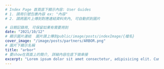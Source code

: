 ```yaml
---
# Index Page 首頁底下顯示內容: User Guides
# 1. 請用引號包裹內容 ex: "內容"
# 2. 請將圖片上傳到對應連結資料夾內, 可自動抓到圖片

# 日期記錄用, 可保留如果有需要用到
date: "2021/10/12"
# 顯示圖片連結  圖片請上傳到public/image/posts/indexImage/{檔名}
cover_image: "/image/posts/partners/ARBOR.png"
# 圖片下顯示名稱
title: "arbor"
# 要show在頁面上的簡介, 詳細內容在底下做串接
excerpt: "Lorem ipsum dolor sit amet consectetur, adipisicing elit. Cum quia a cumque omnis est esse quo ab saepe nihil facilis eius quaerat explicabo vitae, repellat quas debitis error ullam tempore!"
---
```


<!-- 詳細內容開始往下, 此行請記得刪除, 使用markdown語法撰寫內容, 請參考: https://markdown.tw/ -->

<!-- 可用記事本直接編輯撰寫 -->
